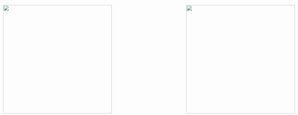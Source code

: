 ⠀</style>
<div style="float: left; max-height: 400px; position: fixed; right: 10px; bottom: 5px; z-index: 200;"><img src="https://i.pinimg.com/originals/ba/a6/d6/baa6d6800205b905edd8218f21a6f22c.png" width="350" height="350"/></div>
<div style="float: left; max-height: 400px; position: fixed; left: 10px; bottom: 5px; z-index: 200;"><img src="https://i.pinimg.com/originals/fd/24/dd/fd24dd22a56a5b0a82a47907f86934a5.png" width="350" height="350"/></div>
<style>
